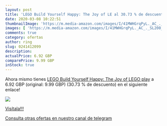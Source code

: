 ```yaml
---
layout: post
title: 'LEGO Build Yourself Happy: The Joy of LE al 30.73 % de descuento'
date: 2020-03-08 10:22:51
thumbnailImage: 'https://m.media-amazon.com/images/I/41MWHGrqPyL._AC_._SL200_.jpg'
images: [ 'https://m.media-amazon.com/images/I/41MWHGrqPyL._AC_._SL200_.jpg' ]
comments: true
category: ofertas
author: ring
slug: 0241412099
description:
actualPrice: 6.92 GBP
comparePrice: 9.99 GBP
inStock: true
---
```


Ahora mismo tienes [LEGO Build Yourself Happy: The Joy of LEGO play](https://www.amazon.com/dp/0241412099/?tag=redken08-20) a 6.92 GBP (original: 9.99 GBP) (30.73 %  de descuento) en el siguiente enlace!

[![](https://m.media-amazon.com/images/I/41MWHGrqPyL._AC_._SL200_.jpg)](https://www.amazon.com/dp/0241412099/?tag=redken08-20)

[Visítala!!!](https://www.amazon.com/dp/0241412099/?tag=redken08-20)

[Consulta otras ofertas en nuestro canal de telegram](https://t.me/s/ofertas25)
